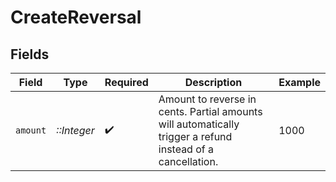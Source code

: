 # CreateReversal


## Fields

| Field                                                                                                      | Type                                                                                                       | Required                                                                                                   | Description                                                                                                | Example                                                                                                    |
| ---------------------------------------------------------------------------------------------------------- | ---------------------------------------------------------------------------------------------------------- | ---------------------------------------------------------------------------------------------------------- | ---------------------------------------------------------------------------------------------------------- | ---------------------------------------------------------------------------------------------------------- |
| `amount`                                                                                                   | *::Integer*                                                                                                | :heavy_check_mark:                                                                                         | Amount to reverse in cents. Partial amounts will automatically trigger a refund instead of a cancellation. | 1000                                                                                                       |